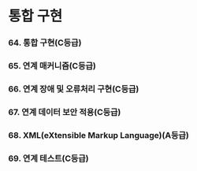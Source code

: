 # 통합 구현

### 64. 통합 구현(C등급)

### 65. 연계 매커니즘(C등급)

### 66. 연계 장애 및 오류처리 구현(C등급)

### 67. 연계 데이터 보안 적용(C등급)

### 68. XML(eXtensible Markup Language)(A등급)

### 69. 연계 테스트(C등급)
